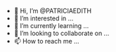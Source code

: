 - 👋 Hi, I’m @PATRICIAEDITH
- 👀 I’m interested in ...
- 🌱 I’m currently learning ...
- 💞️ I’m looking to collaborate on ...
- 📫 How to reach me ...

<!---
PATRICIAEDITH/PATRICIAEDITH is a ✨ special ✨ repository because its `README.md` (this file) appears on your GitHub profile.
You can click the Preview link to take a look at your changes.
--->
